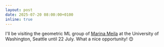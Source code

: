 ```yaml
---
layout: post
date: 2025-07-20 08:00:00+0100
inline: true
---
```


I'll be visiting the geometric ML group of [Marina Meila](https://sites.stat.washington.edu/mmp/) at the University of Washington, Seattle until 22 July. What a nice opportunity! :blush: